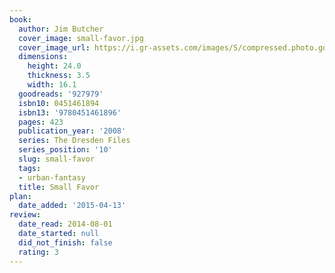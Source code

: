 ```yaml
---
book:
  author: Jim Butcher
  cover_image: small-favor.jpg
  cover_image_url: https://i.gr-assets.com/images/S/compressed.photo.goodreads.com/books/1298085176l/927979._SX98_.jpg
  dimensions:
    height: 24.0
    thickness: 3.5
    width: 16.1
  goodreads: '927979'
  isbn10: 0451461894
  isbn13: '9780451461896'
  pages: 423
  publication_year: '2008'
  series: The Dresden Files
  series_position: '10'
  slug: small-favor
  tags:
  - urban-fantasy
  title: Small Favor
plan:
  date_added: '2015-04-13'
review:
  date_read: 2014-08-01
  date_started: null
  did_not_finish: false
  rating: 3
---
```

